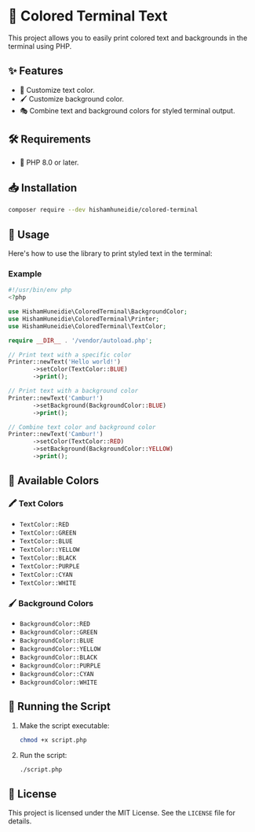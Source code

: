 # 🎨 Colored Terminal Text

This project allows you to easily print colored text and backgrounds in the terminal using PHP.

## ✨ Features

- 🎨 Customize text color.
- 🖌️ Customize background color.
- 🎭 Combine text and background colors for styled terminal output.

## 🛠 Requirements

- 🐘 PHP 8.0 or later.

## 📥 Installation

```bash
composer require --dev hishamhuneidie/colored-terminal
```

## 🚀 Usage

Here's how to use the library to print styled text in the terminal:

### Example

```php
#!/usr/bin/env php
<?php

use HishamHuneidie\ColoredTerminal\BackgroundColor;
use HishamHuneidie\ColoredTerminal\Printer;
use HishamHuneidie\ColoredTerminal\TextColor;

require __DIR__ . '/vendor/autoload.php';

// Print text with a specific color
Printer::newText('Hello world!')
       ->setColor(TextColor::BLUE)
       ->print();

// Print text with a background color
Printer::newText('Cambur!')
       ->setBackground(BackgroundColor::BLUE)
       ->print();

// Combine text color and background color
Printer::newText('Cambur!')
       ->setColor(TextColor::RED)
       ->setBackground(BackgroundColor::YELLOW)
       ->print();
```

## 🎨 Available Colors

### 🖍️ Text Colors

- `TextColor::RED`
- `TextColor::GREEN`
- `TextColor::BLUE`
- `TextColor::YELLOW`
- `TextColor::BLACK`
- `TextColor::PURPLE`
- `TextColor::CYAN`
- `TextColor::WHITE`

### 🖌️ Background Colors

- `BackgroundColor::RED`
- `BackgroundColor::GREEN`
- `BackgroundColor::BLUE`
- `BackgroundColor::YELLOW`
- `BackgroundColor::BLACK`
- `BackgroundColor::PURPLE`
- `BackgroundColor::CYAN`
- `BackgroundColor::WHITE`

## 🏃 Running the Script

1. Make the script executable:
   ```bash
   chmod +x script.php
   ```

2. Run the script:
   ```bash
   ./script.php
   ```

## 📜 License

This project is licensed under the MIT License. See the `LICENSE` file for details.

